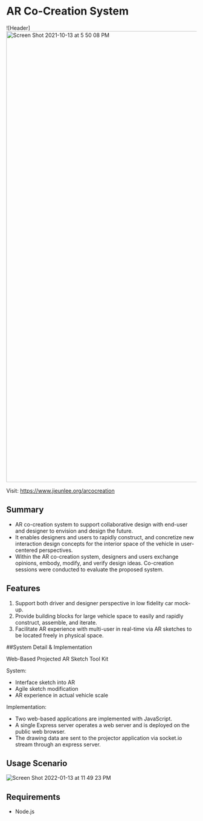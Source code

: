 # AR Co-Creation System

![Header]<img width="1191" alt="Screen Shot 2021-10-13 at 5 50 08 PM" src="https://user-images.githubusercontent.com/98379268/229663119-55b487a5-a5f0-48d7-9cec-addbe1ab153b.png">

Visit: https://www.jieunlee.org/arcocreation

## Summary

- AR co-creation system to support collaborative design with end-user and designer to envision and design the future.
- It enables designers and users to rapidly construct, and concretize new interaction design concepts for the interior space of the vehicle in user-centered perspectives. 
- Within the AR co-creation system, designers and users exchange opinions, embody, modify, and verify design ideas. Co-creation sessions were conducted to evaluate the proposed system.

## Features

1. Support both driver and designer perspective in low fidelity car mock-up.
2. Provide building blocks for large vehicle space to easily and rapidly construct, assemble, and iterate.
3. Facilitate AR experience with multi-user in real-time via AR sketches to be located freely in physical space.

##System Detail & Implementation

Web-Based Projected AR Sketch Tool Kit

System:
- Interface sketch into AR  
- Agile sketch modification
- AR experience in actual vehicle scale

Implementation:
- Two web-based applications are implemented with JavaScript.
- A single Express server operates a web server and is deployed on the public web browser.
- The drawing data are sent to the projector application via socket.io stream through an express server.

## Usage Scenario

![Screen Shot 2022-01-13 at 11 49 23 PM](https://user-images.githubusercontent.com/98379268/229662818-c6e032a0-1d52-4698-af50-b1bfcd5d1862.png)

## Requirements

- Node.js
